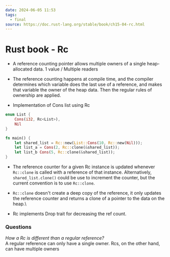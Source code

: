 ```yaml
---
date: 2024-06-05 11:53
tags:
  - final
source: https://doc.rust-lang.org/stable/book/ch15-04-rc.html
---
```

# Rust book - Rc

- A reference counting pointer allows multiple owners of a single heap-allocated data.
	1 value / Multiple readers

- The reference counting happens at compile time, and the compiler determines which variable does the last use of a reference, and makes that variable the owner of the heap data. Then the regular rules of ownership are applied.

- Implementation of Cons list using Rc
```rust
enum List {
	Cons(i32, Rc<List>),
	Nil
}

fn main() {
	let shared_list = Rc::new(List::Cons(10, Rc::new(Nil)));
	let list_a = Cons(2, Rc::clone(&shared_list));
	let list_b Cons(5, Rc::clone(&shared_list));
}
```

- The reference counter for a given Rc instance is updated whenever `Rc::clone` is called with a reference of that instance. Alternatively, `shared_list.clone()` could be use to increment the counter, but the current convention is to use `Rc::clone`.

-  `Rc::clone` doesn't create a deep copy of the reference, it only updates the reference counter and returns a clone of a pointer to the data on the heap.\

- Rc implements Drop trait for decreasing the ref count.

### Questions
*How a Rc is different than a regular reference?*\
A regular reference can only have a single owner. Rcs, on the other hand, can have multiple owners